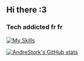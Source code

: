## Hi there :3
### Tech addicted fr fr

[![My Skills](https://skillicons.dev/icons?i=html,css,js,ts,react,bootstrap,py,java,c,linux,bash,arduino,git,github,pr,figma,notion,vscode&perline=10)](https://skillicons.dev)

[![AndreStork's GitHub stats](https://github-readme-stats.vercel.app/api?username=theonlyoneferkk&theme=dark)](https://github.com/anuraghazra/github-readme-stats)
